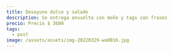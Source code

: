 ```yaml
---
title: Desayuno dulce y salado
description: Se entrega envuelto con moño y tags con frases
precio: Precio $ 3600
tags:
  - post
image: /assets/assets/img-20220329-wa0016.jpg
---
```

